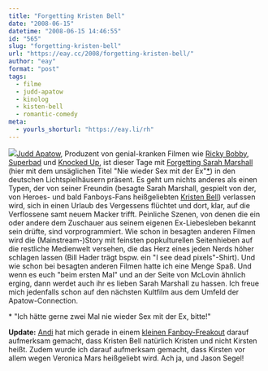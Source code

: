 ```yaml
---
title: "Forgetting Kristen Bell"
date: "2008-06-15"
datetime: "2008-06-15 14:46:55"
id: "565"
slug: "forgetting-kristen-bell"
url: "https://eay.cc/2008/forgetting-kristen-bell/"
author: "eay"
format: "post"
tags:
  - filme
  - judd-apatow
  - kinolog
  - kisten-bell
  - romantic-comedy
meta:
  - yourls_shorturl: "https://eay.li/rh"
---
```


![](/uploads/2008/sarahmarshall.jpg)[Judd Apatow](http://www.imdb.com/name/nm0031976/), Produzent von genial-kranken Filmen wie [Ricky Bobby](http://eay.cc/blog/2006/10/von_ricky_bobby.shtml), [Superbad](//eay.cc/2007/nennt-mich-mclovin/) und [Knocked Up](//eay.cc/2007/das-kind-schaukeln/), ist dieser Tage mit [Forgetting Sarah Marshall](http://www.imdb.com/title/tt0800039/) (hier mit dem unsäglichen Titel "Nie wieder Sex mit der Ex"[\*](#ex)) in den deutschen Lichtspielhäusern präsent. Es geht um nichts anderes als einen Typen, der von seiner Freundin (besagte Sarah Marshall, gespielt von der, von Heroes- und bald Fanboys-Fans heißgeliebten [Kristen Bell](http://www.kristen-b.net/)) verlassen wird, sich in einen Urlaub des Vergessens flüchtet und dort, klar, auf die Verflossene samt neuem Macker trifft. Peinliche Szenen, von denen die ein oder andere dem Zuschauer aus seinem eigenen Ex-Liebesleben bekannt sein drüfte, sind vorprogrammiert. Wie schon in besagten anderen Filmen wird die (Mainstream-)Story mit feinsten popkulturellen Seitenhieben auf die restliche Medienwelt versehen, die das Herz eines jeden Nerds höher schlagen lassen (Bill Hader trägt bspw. ein "I see dead pixels"-Shirt). Und wie schon bei besagten anderen Filmen hatte ich eine Menge Spaß. Und wenn es euch "beim ersten Mal" und an der Seite von McLovin ähnlich erging, dann werdet auch ihr es lieben Sarah Marshall zu hassen. Ich freue mich jedenfalls schon auf den nächsten Kultfilm aus dem Umfeld der Apatow-Connection.

\* "Ich hätte gerne zwei Mal nie wieder Sex mit der Ex, bitte!"

**Update:** [Andi](http://www.andisblog.de/) hat mich gerade in einem [kleinen Fanboy-Freakout](//eay.cc/2008/forgetting-kristen-bell/#comment-6184) darauf aufmerksam gemacht, dass Kristen Bell natürlich Kristen und nicht Kirsten heißt. Zudem wurde ich darauf aufmerksam gemacht, dass Kirsten vor allem wegen Veronica Mars heißgeliebt wird. Ach ja, und Jason Segel!
